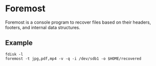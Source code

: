 # Foremost
Foremost is a console program to recover files based on their headers, footers, and internal data structures.

## Example
```
fdisk -l
foremost -t jpg,pdf,mp4 -v -q -i /dev/sdb1 -o $HOME/recovered
```
